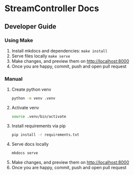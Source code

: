 # StreamController Docs

## Developer Guide

### Using Make

1. Install mkdocs and dependencies: `make install`
2. Serve files locally `make serve` 
3. Make changes, and preview them on [http://localhost:8000](http://localhost:8000)
4. Once you are happy, commit, push and open pull request

### Manual
1. Create python venv
    ```bash
    python -m venv .venv
    ```
2. Activate venv
    ```bash
    source .venv/bin/activate
    ```
3. Install requirements via pip
    ```bash
    pip install -r requirements.txt
    ```
4. Serve docs locally
    ```bash
    mkdocs serve
    ```
5. Make changes, and preview them on [http://localhost:8000](http://localhost:8000)
6. Once you are happy, commit, push and open pull request
